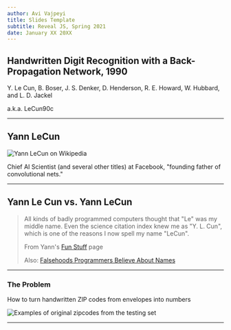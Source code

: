 ```yaml
---
author: Avi Vajpeyi
title: Slides Template
subtitle: Reveal JS, Spring 2021
date: January XX 20XX
---
```


## Handwritten Digit Recognition with a Back-Propagation Network, 1990

Y. Le Cun, B. Boser, J. S. Denker, D. Henderson, R. E. Howard, W. Hubbard, and L. D. Jackel

a.k.a. LeCun90c

---

## Yann LeCun

![Yann LeCun on Wikipedia](https://media.tenor.com/nBt6RZkFJh8AAAAi/never-gonna.gif)

Chief AI Scientist (and several other titles) at Facebook, "founding father of convolutional nets."

---

## Yann Le Cun vs. Yann LeCun

> All kinds of badly programmed computers thought that "Le" was my middle name. Even the science citation index knew me as "Y. L. Cun", which is one of the reasons I now spell my name "LeCun".
>
> From Yann's [Fun Stuff](https://media.tenor.com/nBt6RZkFJh8AAAAi/never-gonna.gif) page
>
> Also: [Falsehoods Programmers Believe About Names](https://www.kalzumeus.com/2010/06/17/falsehoods-programmers-believe-about-names/)

---

### The Problem

How to turn handwritten ZIP codes from envelopes into numbers

![Examples of original zipcodes from the testing set](ihttps://media.tenor.com/nBt6RZkFJh8AAAAi/never-gonna.gif)

---
